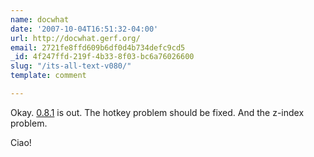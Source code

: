 ```yaml
---
name: docwhat
date: '2007-10-04T16:51:32-04:00'
url: http://docwhat.gerf.org/
email: 2721fe8ffd609b6df0d4b734defc9cd5
_id: 4f247ffd-219f-4b33-8f03-bc6a76026600
slug: "/its-all-text-v080/"
template: comment

---
```


Okay. <a href="https://addons.mozilla.org/en-US/firefox/addon/4125" rel="nofollow">0.8.1</a> is out.  The hotkey problem should be fixed.  And the z-index problem.

Ciao!
